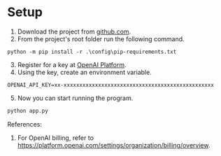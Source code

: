 # Setup

1. Download the project from [github.com](https://github.com/arcot23/hellogpt/).
2. From the project's root folder run the following command.
```text
python -m pip install -r .\config\pip-requirements.txt
```
3. Register for a key at [OpenAI Platform](https://platform.openai.com/signup).
4. Using the key, create an environment variable.
```text
OPENAI_API_KEY=xx-xxxxxxxxxxxxxxxxxxxxxxxxxxxxxxxxxxxxxxxxxxxxxxxx
```
5. Now you can start running the program.
```python
python app.py
```

References:

1. For OpenAI billing, refer to https://platform.openai.com/settings/organization/billing/overview.